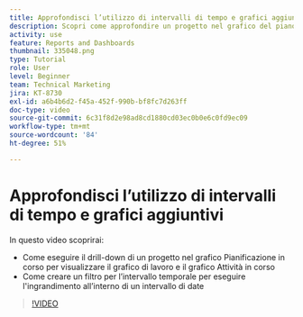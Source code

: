 ```yaml
---
title: Approfondisci l’utilizzo di intervalli di tempo e grafici aggiuntivi
description: Scopri come approfondire un progetto nel grafico del piano di volo per visualizzare il grafico Burndown e il grafico Attività in volo in [!UICONTROL Analisi avanzata].
activity: use
feature: Reports and Dashboards
thumbnail: 335048.png
type: Tutorial
role: User
level: Beginner
team: Technical Marketing
jira: KT-8730
exl-id: a6b4b6d2-f45a-452f-990b-bf8fc7d263ff
doc-type: video
source-git-commit: 6c31f8d2e98ad8cd1880cd03ec0b0e6c0fd9ec09
workflow-type: tm+mt
source-wordcount: '84'
ht-degree: 51%

---
```


# Approfondisci l’utilizzo di intervalli di tempo e grafici aggiuntivi

In questo video scoprirai:

* Come eseguire il drill-down di un progetto nel grafico Pianificazione in corso per visualizzare il grafico di lavoro e il grafico Attività in corso
* Come creare un filtro per l’intervallo temporale per eseguire l&#39;ingrandimento all’interno di un intervallo di date

>[!VIDEO](https://video.tv.adobe.com/v/335048/?quality=12&learn=on)
